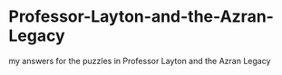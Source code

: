 # Professor-Layton-and-the-Azran-Legacy
my answers for the puzzles in Professor Layton and the Azran Legacy 
